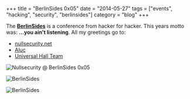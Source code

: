 +++
title = "BerlinSides 0x05"
date = "2014-05-27"
tags = ["events", "hacking", "security", "berlinsides"]
category = "blog"
+++


The [**BerlinSides**](http://berlinsides.org/) is a conference from hacker for hacker. This years motto was: **...you ain't listening**.
All my greetings go to:

* [nullsecurity.net](http://nullsecurity.net)
* [Aluc](https://twitter.com/thealuc)
* [Universal Hall Team](http://www.universalhall.de/)

![Nullsecurity @ BerlinSides 0x05](http://dl.dornea.nu/img/2014/berlinsides/382f305b366cbb0d544207ae28eff003.jpg)

![BerlinSides](http://dl.dornea.nu/img/2014/berlinsides/48aa1cf9082a5fab4172f49cb2f890c3.jpg)

![BerlinSides](http://dl.dornea.nu/img/2014/berlinsides/799eb9f276fed2ef043b83af21c41094.jpg)
